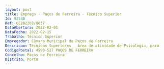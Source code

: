 ```yaml
--- 
layout: post
title: Emprego - Paços de Ferreira - Técnico Superior
Id: 93548
Ref: OE202202/0037
DataAbertura: 2022-02-01
DataFecho: 2022-02-15
Trabalho: Técnico Superior
Empregador: Câmara Municipal de Paços de Ferreira
Descricao: Técnicos Superiores   Área de atividade de Psicologia, para apoiar as crianças da Educação Pré Escolar e os alunos do ensino básico, atuando de forma complementar e articulada com os técnicos do PIICIE e dos Gabinetes de Orientação Vocacional, em situações de insucesso escolar e de risco social  Participar no processo de monitorização e avaliação do cumprimento de objetivos  e metas do projeto  Aplicar  rastreios de competências necessárias à aprendizagem, às crianças de 5 anos  Proceder à avaliação psicológica dos alunos das escolas do concelho através da aplicação de baterias especificas adequadas  Contrato de trabalho a termo incerto   o contrato terá a duração do projeto  Plano Integrado e Inovador de Combate ao Insucesso Escolar, promovido pela CIM do Tâmega e Sousa .
CodigoPostal: 4590-527 PAÇOS DE FERREIRA
Concelho: Paços de Ferreira
Distrito: Porto
--- 
```

